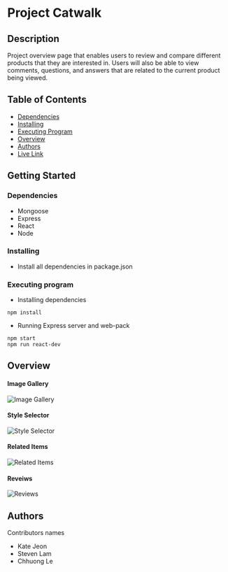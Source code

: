 # Project Catwalk 

## Description

Project overview page that enables users to review and compare different products that they are interested in. Users will also be able to view comments, questions, and answers that are related to the current product being viewed.

## Table of Contents

<!--ts-->
* [Dependencies](#Dependencies)
* [Installing](#Installing)
* [Executing Program](#Executing-Program)
* [Overview](#Overview)
* [Authors](#Authors)
* [Live Link](http://52.8.48.47:8080/)
<!--te-->

## Getting Started

### Dependencies

* Mongoose
* Express
* React
* Node

### Installing

* Install all dependencies in package.json

### Executing program

* Installing dependencies
```
npm install
```

* Running Express server and web-pack
```
npm start
npm run react-dev
```
## Overview
#### Image Gallery
![Image Gallery](https://media.giphy.com/media/cTfinp0CcK5dMvWk05/giphy.gif)
#### Style Selector
![Style Selector](https://media.giphy.com/media/o7hIkwo2ethgDPMLgB/giphy.gif)
#### Related Items
![Related Items](https://media.giphy.com/media/TJOxGmWQKwZV18rPK3/giphy.gif)
#### Reveiws
![Reviews](https://media.giphy.com/media/QLCGHnzVbH20tGTTXF/giphy.gif)


## Authors

Contributors names
* Kate Jeon
* Steven Lam
* Chhuong Le

